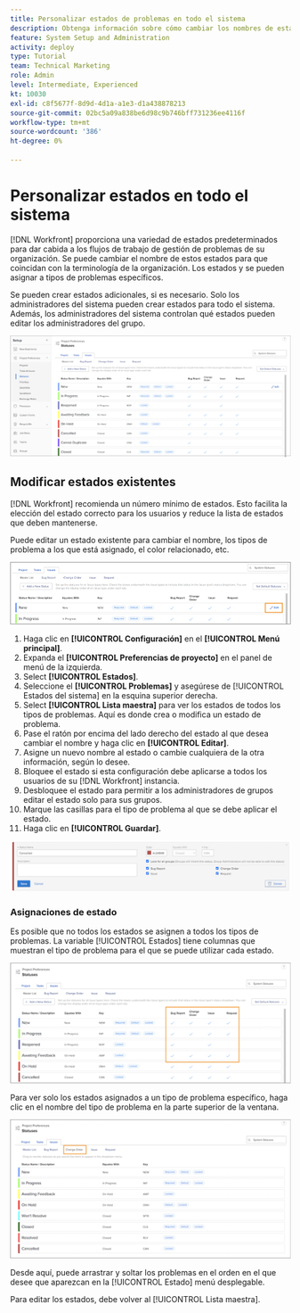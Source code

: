 ```yaml
---
title: Personalizar estados de problemas en todo el sistema
description: Obtenga información sobre cómo cambiar los nombres de estado de los problemas, controlar los tipos de problemas para los que se utiliza un estado y bloquear/desbloquear estados para la personalización en el nivel de grupo.
feature: System Setup and Administration
activity: deploy
type: Tutorial
team: Technical Marketing
role: Admin
level: Intermediate, Experienced
kt: 10030
exl-id: c8f5677f-8d9d-4d1a-a1e3-d1a438878213
source-git-commit: 02bc5a09a838be6d98c9b746bff731236ee4116f
workflow-type: tm+mt
source-wordcount: '386'
ht-degree: 0%

---
```


# Personalizar estados en todo el sistema

[!DNL Workfront] proporciona una variedad de estados predeterminados para dar cabida a los flujos de trabajo de gestión de problemas de su organización. Se puede cambiar el nombre de estos estados para que coincidan con la terminología de la organización. Los estados y se pueden asignar a tipos de problemas específicos.

Se pueden crear estados adicionales, si es necesario. Solo los administradores del sistema pueden crear estados para todo el sistema. Además, los administradores del sistema controlan qué estados pueden editar los administradores del grupo.

![[!UICONTROL Problemas] ficha en [!UICONTROL Estados] en [!UICONTROL Configuración]](assets/admin-fund-all-issue-statuses.png)

## Modificar estados existentes

[!DNL Workfront] recomienda un número mínimo de estados. Esto facilita la elección del estado correcto para los usuarios y reduce la lista de estados que deben mantenerse.

Puede editar un estado existente para cambiar el nombre, los tipos de problema a los que está asignado, el color relacionado, etc.

![Lista de estados de problemas con [!UICONTROL Editar] opción resaltada](assets/admin-fund-edit-issue-status.png)

1. Haga clic en **[!UICONTROL Configuración]** en el **[!UICONTROL Menú principal]**.
1. Expanda el **[!UICONTROL Preferencias de proyecto]** en el panel de menú de la izquierda.
1. Select **[!UICONTROL Estados]**.
1. Seleccione el **[!UICONTROL Problemas]** y asegúrese de [!UICONTROL Estados del sistema] en la esquina superior derecha.
1. Select **[!UICONTROL Lista maestra]** para ver los estados de todos los tipos de problemas. Aquí es donde crea o modifica un estado de problema.
1. Pase el ratón por encima del lado derecho del estado al que desea cambiar el nombre y haga clic en **[!UICONTROL Editar]**.
1. Asigne un nuevo nombre al estado o cambie cualquiera de la otra información, según lo desee.
1. Bloquee el estado si esta configuración debe aplicarse a todos los usuarios de su [!DNL Workfront] instancia.
1. Desbloquee el estado para permitir a los administradores de grupos editar el estado solo para sus grupos.
1. Marque las casillas para el tipo de problema al que se debe aplicar el estado.
1. Haga clic en **[!UICONTROL Guardar]**.

![Ventana para crear un nuevo estado](assets/admin-fund-edit-issue-status-2.png)

### Asignaciones de estado

Es posible que no todos los estados se asignen a todos los tipos de problemas. La variable [!UICONTROL Estados] tiene columnas que muestran el tipo de problema para el que se puede utilizar cada estado.

![Cambiar orden resaltado en la ficha Problemas de la página Estados](assets/admin-fund-issue-type-statuses.png)


Para ver solo los estados asignados a un tipo de problema específico, haga clic en el nombre del tipo de problema en la parte superior de la ventana.

![[!UICONTROL Problema] pestaña [!UICONTROL Estado] página con columnas resaltadas](assets/admin-fund-statuses-issue-type.png)

Desde aquí, puede arrastrar y soltar los problemas en el orden en el que desee que aparezcan en la [!UICONTROL Estado] menú desplegable.

Para editar los estados, debe volver al [!UICONTROL Lista maestra].
